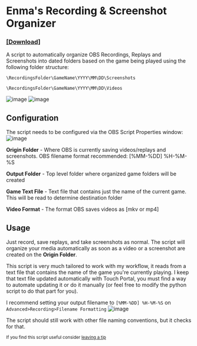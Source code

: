 # Enma's Recording & Screenshot Organizer
### [**[Download]**](https://github.com/EnmaDarei/OBS-Recordings-Screenshots-Organizer/releases/latest)

A script to automatically organize OBS Recordings, Replays and Screenshots into dated folders based on the game being played using the following folder structure:

```\RecordingsFolder\GameName\YYYY\MM\DD\Screenshots```

```\RecordingsFolder\GameName\YYYY\MM\DD\Videos```

![image](https://github.com/EnmaDarei/OBS-Recordings-Screenshots-Organizer/assets/14081432/45ec6cd6-121b-4047-8117-da516c442aec)
![image](https://github.com/EnmaDarei/OBS-Recordings-Screenshots-Organizer/assets/14081432/32ec6dbe-8f60-46bb-beec-3486c1655821)


## Configuration
The script needs to be configured via the OBS Script Properties window:
![image](https://github.com/EnmaDarei/OBS-Recordings-Screenshots-Organizer/assets/14081432/b9fa92ab-65b3-4988-8cf0-27e34422cc4d)

**Origin Folder** - Where OBS is currently saving videos/replays and screenshots. OBS filename format recommended: [%MM-%DD] %H-%M-%S

**Output Folder** - Top level folder where organized game folders will be created

**Game Text File** - Text file that contains just the name of the current game. This will be read to determine destination folder

**Video Format** - The format OBS saves videos as [mkv or mp4]

## Usage
Just record, save replays, and take screenshots as normal. The script will organize your media automatically as soon as a video or a screenshot are created on the **Origin Folder**.

This script is very much tailored to work with my workflow, it reads from a text file that contains the name of the game you're currently playing. 
I keep that text file updated automatically with Touch Portal, you must find a way to automate updating it or do it manually (or feel free to modify the python script to do that part for you).

I recommend setting your output filename to `[%MM-%DD] %H-%M-%S` on `Advanced>Recording>Filename Formatting`
![image](https://github.com/EnmaDarei/OBS-Recordings-Screenshots-Organizer/assets/14081432/e5fe3b5d-68eb-4f43-a9d3-52569bed8feb)

The script should still work with other file naming conventions, but it checks for that.

<sup>If you find this script useful consider [leaving a tip](https://ko-fi.com/enmadarei)</sup>
